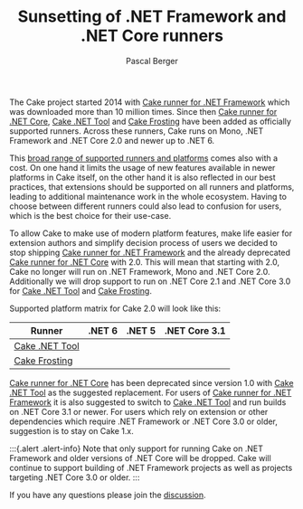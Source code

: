 ﻿---
title: Sunsetting of .NET Framework and .NET Core runners
category: Announcement
author: Pascal Berger
---

The Cake project started 2014 with [Cake runner for .NET Framework] which was downloaded more than 10 million times.
Since then [Cake runner for .NET Core], [Cake .NET Tool] and [Cake Frosting] have been added as officially supported runners.
Across these runners, Cake runs on Mono, .NET Framework and .NET Core 2.0 and newer up to .NET 6.

This [broad range of supported runners and platforms] comes also with a cost.
On one hand it limits the usage of new features available in newer platforms in Cake itself,
on the other hand it is also reflected in our best practices, that extensions should be supported on all runners and platforms,
leading to additional maintenance work in the whole ecosystem.
Having to choose between different runners could also lead to confusion for users, which is the best choice for their use-case.

To allow Cake to make use of modern platform features, make life easier for extension authors and simplify decision process of users
we decided to stop shipping [Cake runner for .NET Framework] and the already deprecated [Cake runner for .NET Core] with 2.0.
This will mean that starting with 2.0, Cake no longer will run on .NET Framework, Mono and .NET Core 2.0.
Additionally we will drop support to run on .NET Core 2.1 and .NET Core 3.0 for [Cake .NET Tool] and [Cake Frosting].

Supported platform matrix for Cake 2.0 will look like this:

| Runner                           | .NET 6 | .NET 5 | .NET Core 3.1 |
|----------------------------------|--------|--------|---------------|
| [Cake .NET Tool]                 | <i class="fa fa-check" style="color:green"></i> | <i class="fa fa-check" style="color:green"></i> | <i class="fa fa-check" style="color:green"></i> |
| [Cake Frosting]                  | <i class="fa fa-check" style="color:green"></i> | <i class="fa fa-check" style="color:green"></i> | <i class="fa fa-check" style="color:green"></i> |

[Cake runner for .NET Core] has been deprecated since version 1.0 with [Cake .NET Tool] as the suggested replacement.
For users of [Cake runner for .NET Framework] it is also suggested to switch to [Cake .NET Tool] and run builds on .NET Core 3.1 or newer.
For users which rely on extension or other dependencies which require .NET Framework or .NET Core 3.0 or older, suggestion is to stay on Cake 1.x.

:::{.alert .alert-info}
Note that only support for running Cake on .NET Framework and older versions of .NET Core will be dropped.
Cake will continue to support building of .NET Framework projects as well as projects targeting .NET Core 3.0 or older.
:::

If you have any questions please join the [discussion].

[Cake runner for .NET Framework]: https://www.nuget.org/packages/Cake/
[Cake runner for .NET Core]: https://www.nuget.org/packages/Cake.CoreCLR/
[Cake .NET Tool]: https://www.nuget.org/packages/Cake.Tool/
[Cake Frosting]: https://www.nuget.org/packages/Cake.Frosting/
[broad range of supported runners and platforms]: /docs/running-builds/runners/
[discussion]: https://github.com/cake-build/cake/discussions/???
